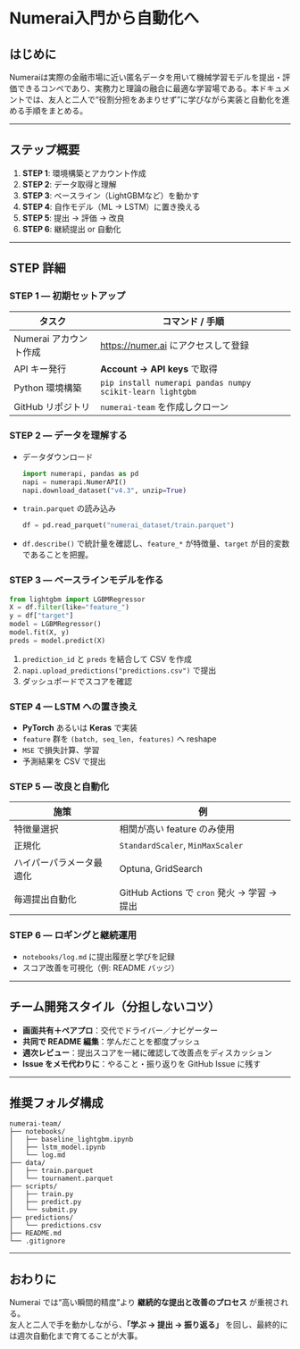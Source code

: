 # Numerai入門から自動化へ

## はじめに
Numeraiは実際の金融市場に近い匿名データを用いて機械学習モデルを提出・評価できるコンペであり、実務力と理論の融合に最適な学習場である。本ドキュメントでは、友人と二人で“役割分担をあまりせず”に学びながら実装と自動化を進める手順をまとめる。

---

## ステップ概要

1. **STEP&nbsp;1**: 環境構築とアカウント作成  
2. **STEP&nbsp;2**: データ取得と理解  
3. **STEP&nbsp;3**: ベースライン（LightGBMなど）を動かす  
4. **STEP&nbsp;4**: 自作モデル（ML → LSTM）に置き換える  
5. **STEP&nbsp;5**: 提出 → 評価 → 改良  
6. **STEP&nbsp;6**: 継続提出 or 自動化  

---

## STEP 詳細

### STEP 1 — 初期セットアップ

| タスク | コマンド / 手順 |
|-------|----------------|
| Numerai アカウント作成 | https://numer.ai にアクセスして登録 |
| API キー発行 | **Account → API keys** で取得 |
| Python 環境構築 | `pip install numerapi pandas numpy scikit-learn lightgbm` |
| GitHub リポジトリ | `numerai-team` を作成しクローン |

### STEP 2 — データを理解する

* データダウンロード  
  ```python
  import numerapi, pandas as pd
  napi = numerapi.NumerAPI()
  napi.download_dataset("v4.3", unzip=True)
  ```
* `train.parquet` の読み込み  
  ```python
  df = pd.read_parquet("numerai_dataset/train.parquet")
  ```
* `df.describe()` で統計量を確認し、`feature_*` が特徴量、`target` が目的変数であることを把握。

### STEP 3 — ベースラインモデルを作る

```python
from lightgbm import LGBMRegressor
X = df.filter(like="feature_")
y = df["target"]
model = LGBMRegressor()
model.fit(X, y)
preds = model.predict(X)
```

1. `prediction_id` と `preds` を結合して CSV を作成  
2. `napi.upload_predictions("predictions.csv")` で提出  
3. ダッシュボードでスコアを確認

### STEP 4 — LSTM への置き換え

* **PyTorch** あるいは **Keras** で実装  
* `feature` 群を `(batch, seq_len, features)` へ reshape  
* `MSE` で損失計算、学習  
* 予測結果を CSV で提出

### STEP 5 — 改良と自動化

| 施策 | 例 |
|------|----|
| 特徴量選択 | 相関が高い feature のみ使用 |
| 正規化 | `StandardScaler`, `MinMaxScaler` |
| ハイパーパラメータ最適化 | Optuna, GridSearch |
| 毎週提出自動化 | GitHub Actions で `cron` 発火 → 学習 → 提出 |

### STEP 6 — ロギングと継続運用

* `notebooks/log.md` に提出履歴と学びを記録  
* スコア改善を可視化（例: README バッジ）  

---

## チーム開発スタイル（分担しないコツ）

* **画面共有＋ペアプロ**：交代でドライバー／ナビゲーター  
* **共同で README 編集**：学んだことを都度プッシュ  
* **週次レビュー**：提出スコアを一緒に確認して改善点をディスカッション  
* **Issue をメモ代わりに**：やること・振り返りを GitHub Issue に残す  

---

## 推奨フォルダ構成

```plaintext
numerai-team/
├── notebooks/
│   ├── baseline_lightgbm.ipynb
│   ├── lstm_model.ipynb
│   └── log.md
├── data/
│   ├── train.parquet
│   └── tournament.parquet
├── scripts/
│   ├── train.py
│   ├── predict.py
│   └── submit.py
├── predictions/
│   └── predictions.csv
├── README.md
└── .gitignore
```

---

## おわりに

Numerai では“高い瞬間的精度”より **継続的な提出と改善のプロセス** が重視される。  
友人と二人で手を動かしながら、**「学ぶ → 提出 → 振り返る」** を回し、最終的には週次自動化まで育てることが大事。  
